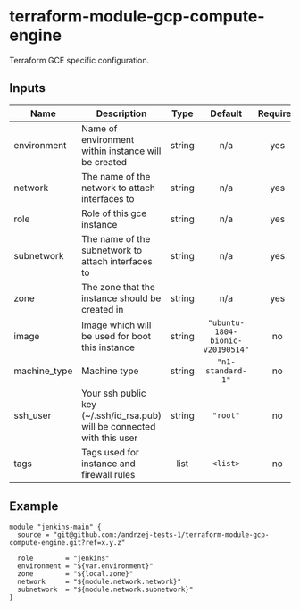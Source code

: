 # terraform-module-gcp-compute-engine

Terraform GCE specific configuration.

## Inputs

| Name | Description | Type | Default | Required |
|------|-------------|:----:|:-----:|:-----:|
| environment | Name of environment within instance will be created | string | n/a | yes |
| network | The name of the network to attach interfaces to | string | n/a | yes |
| role | Role of this gce instance | string | n/a | yes |
| subnetwork | The name of the subnetwork to attach interfaces to | string | n/a | yes |
| zone | The zone that the instance should be created in | string | n/a | yes |
| image | Image which will be used for boot this instance | string | `"ubuntu-1804-bionic-v20190514"` | no |
| machine\_type | Machine type | string | `"n1-standard-1"` | no |
| ssh\_user | Your ssh public key (~/.ssh/id_rsa.pub) will be connected with this user | string | `"root"` | no |
| tags | Tags used for instance and firewall rules | list | `<list>` | no |

## Example

```hcl-terraform
module "jenkins-main" {
  source = "git@github.com:/andrzej-tests-1/terraform-module-gcp-compute-engine.git?ref=x.y.z"

  role        = "jenkins"
  environment = "${var.environment}"
  zone        = "${local.zone}"
  network     = "${module.network.network}"
  subnetwork  = "${module.network.subnetwork}"
}
```
